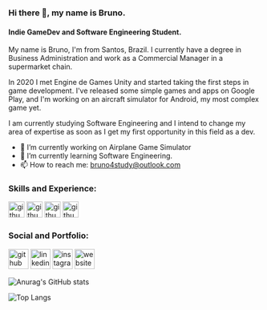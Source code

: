 ### Hi there 👋, my name is Bruno.
#### Indie GameDev and Software Engineering Student.
My name is Bruno, I'm from Santos, Brazil. I currently have a degree in Business Administration and work as a Commercial Manager in a supermarket chain.

In 2020 I met Engine de Games Unity and started taking the first steps in game development. I've released some simple games and apps on Google Play, and I'm working on an aircraft simulator for Android, my most complex game yet.

I am currently studying Software Engineering and I intend to change my area of ​​expertise as soon as I get my first opportunity in this field as a dev.

- 🔭 I’m currently working on Airplane Game Simulator 
- 🌱 I’m currently learning Software Engineering. 
- 📫 How to reach me: bruno4study@outlook.com 

### Skills and Experience:

<img src='https://iconape.com/wp-content/png_logo_vector/c-sharp-c-logo.png' alt='github' height='32'> <img src='https://cdn.icon-icons.com/icons2/159/PNG/256/java_22523.png' alt='github' height='32'> <img src='https://cdn-icons-png.flaticon.com/512/5969/5969294.png' alt='github' height='32'> <img src='https://user-images.githubusercontent.com/26507463/53453892-49908900-3a04-11e9-9dce-77ed3d694326.png' alt='github' height='32'>

### Social and Portfolio:

[<img src='https://cdn.jsdelivr.net/npm/simple-icons@3.0.1/icons/github.svg' alt='github' height='40'>](https://github.com/sbrunolima)  [<img src='https://cdn.icon-icons.com/icons2/99/PNG/512/linkedin_socialnetwork_17441.png' alt='linkedin' height='40'>](https://www.linkedin.com/in/bruno-l-santos-793086234/)  [<img src='https://cdn.icon-icons.com/icons2/1753/PNG/512/iconfinder-social-media-applications-3instagram-4102579_113804.png' alt='instagram' height='40'>](https://www.instagram.com/sbrun.lima/)  [<img src='https://cdn.icon-icons.com/icons2/923/PNG/512/google_play_icon-icons.com_72023.png' alt='website' height='40'>](https://play.google.com/store/apps/developer?id=IDDOSAA)  

![Anurag's GitHub stats](https://github-readme-stats.vercel.app/api?username=sbrunolima&show_icons=true&theme=dark)

![Top Langs](https://github-readme-stats.vercel.app/api/top-langs/?username=sbrunolima&layout=compact&theme=dark)
